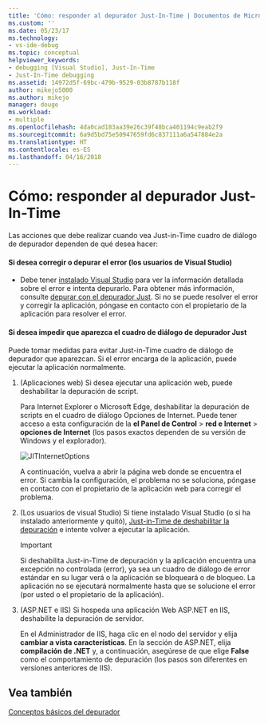```yaml
---
title: 'Cómo: responder al depurador Just-In-Time | Documentos de Microsoft'
ms.custom: ''
ms.date: 05/23/17
ms.technology:
- vs-ide-debug
ms.topic: conceptual
helpviewer_keywords:
- debugging [Visual Studio], Just-In-Time
- Just-In-Time debugging
ms.assetid: 14972d5f-69bc-479b-9529-03b8787b118f
author: mikejo5000
ms.author: mikejo
manager: douge
ms.workload:
- multiple
ms.openlocfilehash: 4da0cad183aa39e26c39f48bca401194c9eab2f9
ms.sourcegitcommit: 6a9d5bd75e50947659fd6c837111a6a547884e2a
ms.translationtype: HT
ms.contentlocale: es-ES
ms.lasthandoff: 04/16/2018
---
```

# <a name="how-to-respond-to-the-just-in-time-debugger"></a>Cómo: responder al depurador Just-In-Time

Las acciones que debe realizar cuando vea Just-in-Time cuadro de diálogo de depurador dependen de qué desea hacer:

#### <a name="if-you-want-to-fix-or-debug-the-error-visual-studio-users"></a>Si desea corregir o depurar el error (los usuarios de Visual Studio)

- Debe tener [instalado Visual Studio](https://www.microsoft.com/en-us/download/details.aspx?id=48146) para ver la información detallada sobre el error e intenta depurarlo. Para obtener más información, consulte [depurar con el depurador Just](../debugger/debug-using-the-just-in-time-debugger.md). Si no se puede resolver el error y corregir la aplicación, póngase en contacto con el propietario de la aplicación para resolver el error.

#### <a name="if-you-want-to-prevent-the-just-in-time-debugger-dialog-box-from-appearing"></a>Si desea impedir que aparezca el cuadro de diálogo de depurador Just

Puede tomar medidas para evitar Just-in-Time cuadro de diálogo de depurador que aparezcan. Si el error encarga de la aplicación, puede ejecutar la aplicación normalmente.

1. (Aplicaciones web) Si desea ejecutar una aplicación web, puede deshabilitar la depuración de script.

    Para Internet Explorer o Microsoft Edge, deshabilitar la depuración de scripts en el cuadro de diálogo Opciones de Internet. Puede tener acceso a esta configuración de la **el Panel de Control** > **red e Internet** > **opciones de Internet** (los pasos exactos dependen de su versión de Windows y el explorador).

    ![JITInternetOptions](../debugger/media/jitinternetoptions.png "JITInternetOptions")

    A continuación, vuelva a abrir la página web donde se encuentra el error. Si cambia la configuración, el problema no se soluciona, póngase en contacto con el propietario de la aplicación web para corregir el problema.

3. (Los usuarios de visual Studio) Si tiene instalado Visual Studio (o si ha instalado anteriormente y quitó), [Just-in-Time de deshabilitar la depuración](../debugger/debug-using-the-just-in-time-debugger.md) e intente volver a ejecutar la aplicación.

    > [!IMPORTANT]
    > Si deshabilita Just-in-Time de depuración y la aplicación encuentra una excepción no controlada (error), ya sea un cuadro de diálogo de error estándar en su lugar verá o la aplicación se bloqueará o de bloqueo. La aplicación no se ejecutará normalmente hasta que se solucione el error (por usted o el propietario de la aplicación).

2. (ASP.NET e IIS) Si hospeda una aplicación Web ASP.NET en IIS, deshabilite la depuración de servidor.

    En el Administrador de IIS, haga clic en el nodo del servidor y elija **cambiar a vista características**. En la sección de ASP.NET, elija **compilación de .NET** y, a continuación, asegúrese de que elige **False** como el comportamiento de depuración (los pasos son diferentes en versiones anteriores de IIS).
  
## <a name="see-also"></a>Vea también    
 [Conceptos básicos del depurador](../debugger/debugger-basics.md)   
